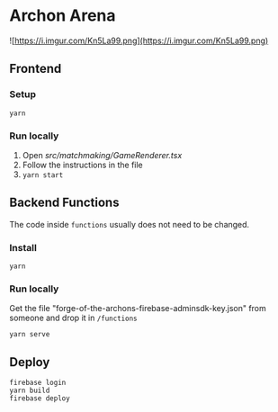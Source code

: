 # Archon Arena

![https://i.imgur.com/Kn5La99.png](https://i.imgur.com/Kn5La99.png)

## Frontend

### Setup

```
yarn
```

### Run locally

1. Open _src/matchmaking/GameRenderer.tsx_
2. Follow the instructions in the file
3. `yarn start`

## Backend Functions

The code inside `functions` usually does not need to be changed.

### Install

```
yarn
```

### Run locally

Get the file "forge-of-the-archons-firebase-adminsdk-key.json" from someone and drop it in `/functions`

```
yarn serve
```

## Deploy

```
firebase login
yarn build
firebase deploy
```
